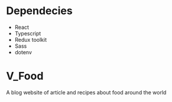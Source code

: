 # Dependecies
- React
- Typescript
- Redux toolkit
- Sass
- dotenv
# V_Food
A blog website of article and recipes about food around the world

